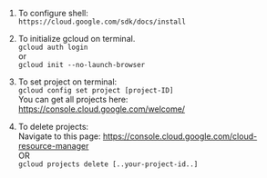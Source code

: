 1. To configure shell:<br/>
   `https://cloud.google.com/sdk/docs/install`<br/>
   
2. To initialize gcloud on terminal. <br/>
   `gcloud auth login` <br/>
   or<br/>
   `gcloud init --no-launch-browser`
   
3. To set project on terminal:<br/>
   `gcloud config set project [project-ID]`<br/>
   You can get all projects here: https://console.cloud.google.com/welcome/
   
   
4. To delete projects: <br/>
  Navigate to this page: https://console.cloud.google.com/cloud-resource-manager <br/>
  OR <br/>
  `gcloud projects delete [..your-project-id..]`
  
 
